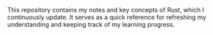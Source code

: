 This repository contains my notes and key concepts of Rust, which I continuously update. It serves as a quick reference for refreshing my understanding and keeping track of my learning progress.
